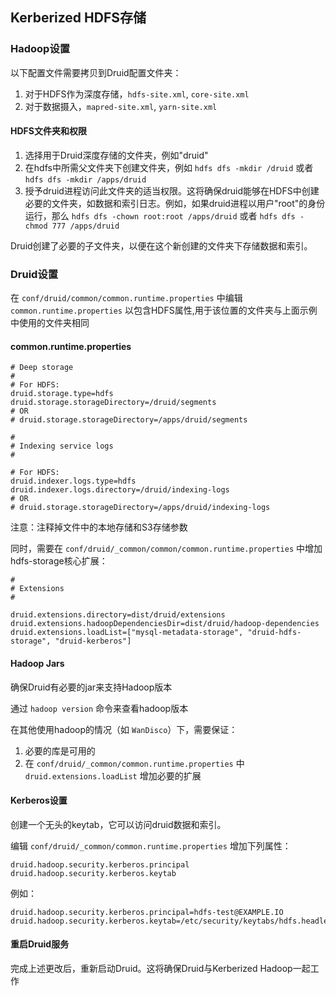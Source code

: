 <!-- toc -->

## Kerberized HDFS存储
### Hadoop设置
以下配置文件需要拷贝到Druid配置文件夹：
1. 对于HDFS作为深度存储，`hdfs-site.xml`, `core-site.xml`
2. 对于数据摄入，`mapred-site.xml`, `yarn-site.xml`

#### HDFS文件夹和权限
1. 选择用于Druid深度存储的文件夹，例如"druid"
2. 在hdfs中所需父文件夹下创建文件夹，例如 `hdfs dfs -mkdir /druid` 或者 `hdfs dfs -mkdir /apps/druid`
3. 授予druid进程访问此文件夹的适当权限。这将确保druid能够在HDFS中创建必要的文件夹，如数据和索引日志。例如，如果druid进程以用户"root"的身份运行，那么 `hdfs dfs -chown root:root /apps/druid` 或者 `hdfs dfs -chmod 777 /apps/druid`

Druid创建了必要的子文件夹，以便在这个新创建的文件夹下存储数据和索引。

### Druid设置

在 `conf/druid/common/common.runtime.properties` 中编辑`common.runtime.properties` 以包含HDFS属性,用于该位置的文件夹与上面示例中使用的文件夹相同

#### common.runtime.properties
```
# Deep storage
#
# For HDFS:
druid.storage.type=hdfs
druid.storage.storageDirectory=/druid/segments
# OR
# druid.storage.storageDirectory=/apps/druid/segments

#
# Indexing service logs
#

# For HDFS:
druid.indexer.logs.type=hdfs
druid.indexer.logs.directory=/druid/indexing-logs
# OR
# druid.storage.storageDirectory=/apps/druid/indexing-logs
```
注意：注释掉文件中的本地存储和S3存储参数

同时，需要在 `conf/druid/_common/common/common.runtime.properties` 中增加hdfs-storage核心扩展：

```
#
# Extensions
#

druid.extensions.directory=dist/druid/extensions
druid.extensions.hadoopDependenciesDir=dist/druid/hadoop-dependencies
druid.extensions.loadList=["mysql-metadata-storage", "druid-hdfs-storage", "druid-kerberos"]
```

#### Hadoop Jars
确保Druid有必要的jar来支持Hadoop版本

通过 `hadoop version` 命令来查看hadoop版本

在其他使用hadoop的情况（如 `WanDisco`）下，需要保证：
1. 必要的库是可用的
2. 在 `conf/druid/_common/common.runtime.properties` 中 `druid.extensions.loadList` 增加必要的扩展

#### Kerberos设置
创建一个无头的keytab，它可以访问druid数据和索引。

编辑 `conf/druid/_common/common.runtime.properties` 增加下列属性：

```
druid.hadoop.security.kerberos.principal
druid.hadoop.security.kerberos.keytab
```
例如：
```
druid.hadoop.security.kerberos.principal=hdfs-test@EXAMPLE.IO
druid.hadoop.security.kerberos.keytab=/etc/security/keytabs/hdfs.headless.keytab
```

#### 重启Druid服务

完成上述更改后，重新启动Druid。这将确保Druid与Kerberized Hadoop一起工作